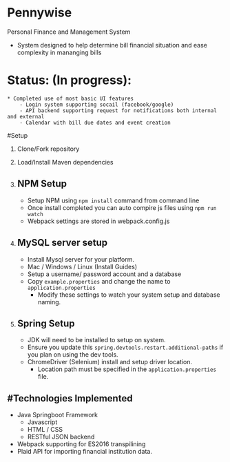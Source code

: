 # Pennywise  
Personal Finance and Management System 
* System designed to help determine bill financial situation and ease complexity in mananging bills


# Status: (In progress):
    * Completed use of most basic UI features
        - Login system supporting socail (facebook/google)
        - API backend supporting request for notifications both internal and external
        - Calendar with bill due dates and event creation 

#Setup

1. Clone/Fork repository 
2. Load/Install Maven dependencies
4. NPM Setup
    - 
    - Setup NPM using `npm install` command from command line
    - Once install completed you can auto compire js files using `npm run watch`
    - Webpack settings are stored in webpack.config.js
    
5. MySQL server setup
    - 
    - Install Mysql server for your platform.
    - Mac / Windows / Linux (Install Guides)
    - Setup a username/ password account and a database
    - Copy `example.properties` and change the name to `application.properties`
        - Modify these settings to watch your system setup and database naming.
    
6. Spring Setup
    -
    - JDK will need to be installed to setup on system. 
    - Ensure you update this `spring.devtools.restart.additional-paths` if you plan on using the dev tools.
    - ChromeDriver (Selenium) install and setup driver location. 
        - Location path must be specified in the `application.properties` file.
  

#Technologies Implemented
-
   * Java Springboot Framework 
        - Javascript
        - HTML / CSS
        - RESTful JSON backend
   * Webpack supporting for ES2016 transpilining
   * Plaid API for importing financial institution data.
   
   
   
